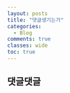 ```yaml
---
layout: posts
title: "댓글생기는가"
categories:
  - Blog
comments: true
classes: wide
toc: true
---
```

## 댓글댓글
